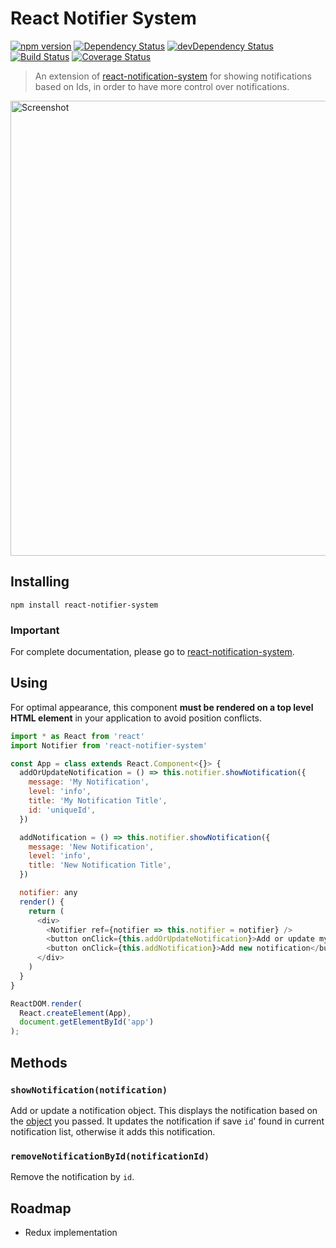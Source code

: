 # React Notifier System

[![npm version](https://badge.fury.io/js/react-notifier-system.svg)](https://badge.fury.io/js/react-notifier-system) [![Dependency Status](https://david-dm.org/sheikhG1900/react-notifier-system.svg)](https://david-dm.org/sheikhG1900/react-notifier-system) [![devDependency Status](https://david-dm.org/sheikhG1900/react-notifier-system/dev-status.svg)](https://david-dm.org/sheikhG1900/react-notifier-system#info=devDependencies) [![Build Status](https://travis-ci.org/sheikhG1900/react-notifier-system.svg?branch=master)](https://travis-ci.org/sheikhG1900/react-notifier-system) [![Coverage Status](https://coveralls.io/repos/sheikhG1900/react-notifier-system/badge.svg?branch=master&service=github)](https://coveralls.io/github/sheikhG1900/react-notifier-system?branch=master)

> An extension of [react-notification-system](https://github.com/igorprado/react-notification-system) for showing notifications based on Ids, in order to have more control over notifications.

<a href="https://igorprado.github.io/react-notification-system/"><img width="728" src="example/src/images/screenshot.jpg" alt="Screenshot"></a>

## Installing

```
npm install react-notifier-system
```

### Important

For complete documentation, please go to [react-notification-system](https://github.com/igorprado/react-notification-system).

## Using

For optimal appearance, this component **must be rendered on a top level HTML element** in your application to avoid position conflicts.


```js
import * as React from 'react'
import Notifier from 'react-notifier-system'

const App = class extends React.Component<{}> {
  addOrUpdateNotification = () => this.notifier.showNotification({
    message: 'My Notification',
    level: 'info',
    title: 'My Notification Title',
    id: 'uniqueId',
  })

  addNotification = () => this.notifier.showNotification({
    message: 'New Notification',
    level: 'info',
    title: 'New Notification Title',
  })

  notifier: any
  render() {
    return (
      <div>
        <Notifier ref={notifier => this.notifier = notifier} />
        <button onClick={this.addOrUpdateNotification}>Add or update my notification</button>
        <button onClick={this.addNotification}>Add new notification</button>
      </div>
    )
  }
}

ReactDOM.render(
  React.createElement(App),
  document.getElementById('app')
);
```

## Methods

### `showNotification(notification)` 

Add or update a notification object. This displays the notification based on the [object](https://github.com/igorprado/react-notification-system#creating-a-notification) you passed.
It updates the notification if save `id`' found in current notification list, otherwise it adds this notification.

### `removeNotificationById(notificationId)`

Remove the notification by `id`.

## Roadmap

* Redux implementation

